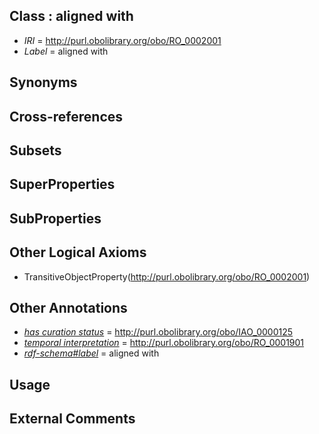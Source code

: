 
## Class : aligned with

 * *IRI* = http://purl.obolibrary.org/obo/RO_0002001
 * *Label* = aligned with

## Synonyms


## Cross-references


## Subsets


## SuperProperties


## SubProperties


## Other Logical Axioms

 * TransitiveObjectProperty(<http://purl.obolibrary.org/obo/RO_0002001>)

## Other Annotations

 * *[has curation status](../../IAO/14/IAO_0000114.md)* = http://purl.obolibrary.org/obo/IAO_0000125
 * *[temporal interpretation](../../RO/00/RO_0001900.md)* = http://purl.obolibrary.org/obo/RO_0001901
 * *[rdf-schema#label](../../el/rdf-schema#label.md)* = aligned with

## Usage


## External Comments

